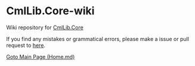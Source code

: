# CmlLib.Core-wiki

Wiki repository for [CmlLib.Core](https://github.com/CmlLib/CmlLib.Core)

If you find any mistakes or grammatical errors, please make a issue or pull request to [here](https://github.com/CmlLib/CmlLib.Core-wiki).

[Goto Main Page (Home.md)](https://github.com/CmlLib/CmlLib.Core/wiki/Home)